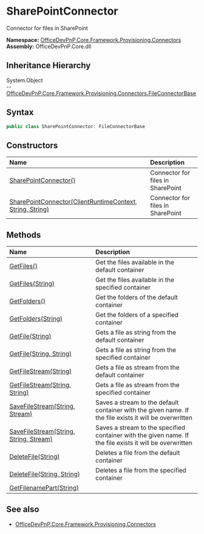 # SharePointConnector
Connector for files in SharePoint  

**Namespace:** [OfficeDevPnP.Core.Framework.Provisioning.Connectors](OfficeDevPnP.Core.Framework.Provisioning.Connectors.md)  
**Assembly:** OfficeDevPnP.Core.dll  
## Inheritance Hierarchy
System.Object  
--  [OfficeDevPnP.Core.Framework.Provisioning.Connectors.FileConnectorBase](OfficeDevPnP.Core.Framework.Provisioning.Connectors.FileConnectorBase.md)
## Syntax
```C#
public class SharePointConnector: FileConnectorBase
```
## Constructors
|**Name**|**Description**|
|:-----|:-----|
| [SharePointConnector()](OfficeDevPnP.Core.Framework.Provisioning.Connectors.SharePointConnector.ctor1.md) |  Connector for files in SharePoint 
| [SharePointConnector(ClientRuntimeContext, String, String)](OfficeDevPnP.Core.Framework.Provisioning.Connectors.SharePointConnector.ctor2.md) |  Connector for files in SharePoint 
## Methods
|**Name**|**Description**|
|:-----|:-----|
| [GetFiles()](OfficeDevPnP.Core.Framework.Provisioning.Connectors.SharePointConnector.1ef203bb.md) | Get the files available in the default container
| [GetFiles(String)](OfficeDevPnP.Core.Framework.Provisioning.Connectors.SharePointConnector.349a20d0.md) | Get the files available in the specified container
| [GetFolders()](OfficeDevPnP.Core.Framework.Provisioning.Connectors.SharePointConnector.183fc5f5.md) | Get the folders of the default container
| [GetFolders(String)](OfficeDevPnP.Core.Framework.Provisioning.Connectors.SharePointConnector.c388caf.md) | Get the folders of a specified container
| [GetFile(String)](OfficeDevPnP.Core.Framework.Provisioning.Connectors.SharePointConnector.df261957.md) | Gets a file as string from the default container
| [GetFile(String, String)](OfficeDevPnP.Core.Framework.Provisioning.Connectors.SharePointConnector.7ad54aac.md) | Gets a file as string from the specified container
| [GetFileStream(String)](OfficeDevPnP.Core.Framework.Provisioning.Connectors.SharePointConnector.667e64b2.md) | Gets a file as stream from the default container
| [GetFileStream(String, String)](OfficeDevPnP.Core.Framework.Provisioning.Connectors.SharePointConnector.e43bb5.md) | Gets a file as stream from the specified container
| [SaveFileStream(String, Stream)](OfficeDevPnP.Core.Framework.Provisioning.Connectors.SharePointConnector.3b54d26b.md) | Saves a stream to the default container with the given name. If the file exists it will be overwritten
| [SaveFileStream(String, String, Stream)](OfficeDevPnP.Core.Framework.Provisioning.Connectors.SharePointConnector.ec95a2c1.md) | Saves a stream to the specified container with the given name. If the file exists it will be overwritten
| [DeleteFile(String)](OfficeDevPnP.Core.Framework.Provisioning.Connectors.SharePointConnector.9ad8acaf.md) | Deletes a file from the default container
| [DeleteFile(String, String)](OfficeDevPnP.Core.Framework.Provisioning.Connectors.SharePointConnector.476dd1f3.md) | Deletes a file from the specified container
| [GetFilenamePart(String)](OfficeDevPnP.Core.Framework.Provisioning.Connectors.SharePointConnector.9e3b826.md) | 
## See also
- [OfficeDevPnP.Core.Framework.Provisioning.Connectors](OfficeDevPnP.Core.Framework.Provisioning.Connectors.md)
